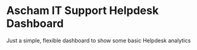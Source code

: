 # Ascham IT Support Helpdesk Dashboard

Just a simple, flexible dashboard to show some basic Helpdesk analytics

